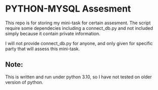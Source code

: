 # PYTHON-MYSQL Assesment

This repo is for storing my mini-task for certain assesment. The script require some dependecies including a connect_db.py and not included simply because it contain private information.

I will not provide connect_db.py for anyone, and only given for specific party that will assess this mini-task. 

## Note:

This is written and run under python 3.10, so I have not tested on older version of python.